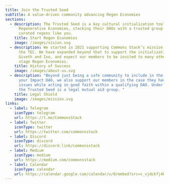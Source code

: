 ```yaml
---
title: Join the Trusted Seed
subTitle: A value-driven community advancing Regen Economies
sections:
  - description: The Trusted Seed is a key cultural initialization tool for
      Regenerative Economies, stacking their DAOs with a trusted group of
      curated regens like you.
    title: Start Regen Economies
    image: /images/vision.svg
  - description: We started in 2021 supporting Commons Stack’s mission, by Hatching
      the TEC. We have expanded beyond that to support the initialization of
      Giveth and Ixo, and expect our members to be invited to many other early
      stage Regen Economies.
    title: History of Success
    image: /images/about-us.svg
  - description: "Beyond just being a safe community to include in the launch of
      your Impact DAO, we also support our members in the case they have legal
      issues while acting in good faith within a qualifying DAO. Under the hood,
      the Trusted Seed is a legal mutual aid group. "
    title: Legal Shield
    image: /images/mission.svg
links:
  - label: Telegram
    iconType: telegram
    url: https://t.me/CommonsStack
  - label: Twitter
    iconType: twitter
    url: https://twitter.com/commonsstack
  - label: Discord
    iconType: discord
    url: https://discord.link/commonsstack
  - label: Medium
    iconType: medium
    url: https://medium.com/commonsstack
  - label: Calendar
    iconType: calendar
    url: https://calendar.google.com/calendar/u/0/embed?src=c_vjdckfj4bharuovhd4rmo3dtv4@group.calendar.google.com&ctz=America/eastern
---
```

